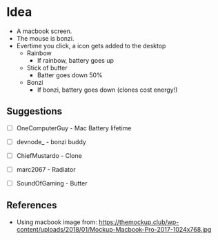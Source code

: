 # Idea
* A macbook screen.
* The mouse is bonzi.
* Evertime you click, a icon gets added to the desktop
  * Rainbow
    * If rainbow, battery goes up
  * Stick of butter
    * Batter goes down 50%
  * Bonzi
    * If bonzi, battery goes down (clones cost energy!)

## Suggestions
* [ ] OneComputerGuy - Mac Battery lifetime
* [ ] devnode_ - bonzi buddy
* [ ] ChiefMustardo - Clone
* [ ] marc2067 - Radiator
* [ ] SoundOfGaming - Butter


## References
* Using macbook image from: https://themockup.club/wp-content/uploads/2018/01/Mockup-Macbook-Pro-2017-1024x768.jpg
